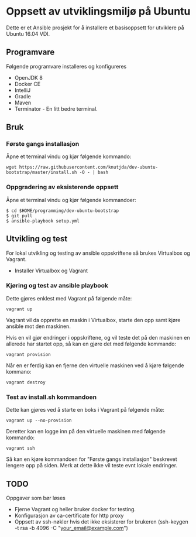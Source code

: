 # Oppsett av utviklingsmiljø på Ubuntu

Dette er et Ansible prosjekt for å installere et basisoppsett for utviklere på Ubuntu 16.04 VDI.

## Programvare

Følgende programvare installeres og konfigureres
* OpenJDK 8
* Docker CE
* IntelliJ
* Gradle
* Maven
* Terminator - En litt bedre terminal.
  


## Bruk

### Første gangs installasjon

Åpne et terminal vindu og kjør følgende kommando:
```
wget https://raw.githubusercontent.com/knutjda/dev-ubuntu-bootstrap/master/install.sh -O - | bash

```


### Oppgradering av eksisterende oppsett

Åpne et terminal vindu og kjør følgende kommandoer:
```
$ cd $HOME/programming/dev-ubuntu-bootstrap
$ git pull
$ ansible-playbook setup.yml
```


## Utvikling og test
For lokal utvikling og testing av ansible oppskriftene så brukes Virtualbox og Vagrant. 
* Installer Virtualbox og Vagrant


### Kjøring og test av ansible playbook
Dette gjøres enklest med Vagrant på følgende måte:
```
vagrant up
```

Vagrant vil da opprette en maskin i Virtualbox, starte den opp samt kjøre ansible mot den maskinen. 

Hvis en vil gjør endringer i oppskriftene, og vil teste det på den maskinen en allerede har startet opp, så kan en gjøre det med følgende kommando:
```
vagrant provision
```

Når en er ferdig kan en fjerne den virtuelle maskinen ved å kjøre følgende kommano:
```
vagrant destroy
```

### Test av install.sh kommandoen
Dette kan gjøres ved å starte en boks i Vagrant på følgende måte:
```
vagrant up --no-provision
```

Deretter kan en logge inn på den virtuelle maskinen med følgende kommando:
```
vagrant ssh
```

Så kan en kjøre kommandoen for "Første gangs installasjon" beskrevet lengere opp på siden. Merk at dette ikke vil teste evnt lokale endringer.


## TODO
Oppgaver som bør løses

* Fjerne Vagrant og heller bruker docker for testing. 
* Konfigurasjon av ca-certificate for http proxy
* Oppsett av ssh-nøkler hvis det ikke eksisterer for brukeren (ssh-keygen -t rsa -b 4096 -C "your_email@example.com")  